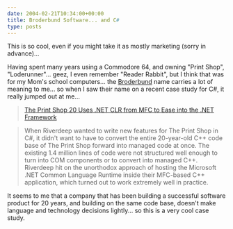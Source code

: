 ```yaml
---
date: 2004-02-21T10:34:00+00:00
title: Broderbund Software... and C#
type: posts
---
```

This is so cool, even if you might take it as mostly marketing (sorry in advance)...

Having spent many years using a Commodore 64, and owning "Print Shop", "Loderunner"... geez, I even remember "Reader Rabbit", but I think that was for my Mom's school computers... the [Broderbund](http://www.broderbund.com/) name carries a lot of meaning to me... so when I saw their name on a recent case study for C#, it really jumped out at me...

> [The Print Shop 20 Uses .NET CLR from MFC to Ease into the .NET Framework](http://www.microsoft.com/resources/casestudies/CaseStudy.asp?CaseStudyID=14934)

> When Riverdeep wanted to write new features for The Print Shop in C#, it didn't want to have to convert the entire 20-year-old C++ code base of The Print Shop forward into managed code at once. The existing 1.4 million lines of code were not structured well enough to turn into COM components or to convert into managed C++. Riverdeep hit on the unorthodox approach of hosting the Microsoft .NET Common Language Runtime inside their MFC-based C++ application, which turned out to work extremely well in practice.

It seems to me that a company that has been building a successful software product for 20 years, and building on the same code base, doesn't make language and technology decisions lightly... so this is a very cool case study.
